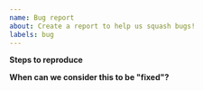 ```yaml
---
name: Bug report
about: Create a report to help us squash bugs!
labels: bug
---
```

<!--

Please give us an overview of what went wrong, and what you expected to have
happen instead.

-->

**Steps to reproduce**

<!--

Please provide step-by-step instructions as to how to reproduce the problem.

-->

**When can we consider this to be "fixed"?**

<!--

Please describe clear and practical acceptance criteria for this issue (i.e. a
"definition of done"). Anyone in the team should be able to look at this issue
and determine whether or not the bug's been fixed.

-->
